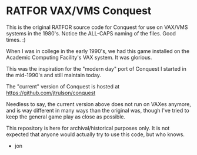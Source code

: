 # RATFOR VAX/VMS Conquest

This is the original RATFOR source code for Conquest for use on
VAX/VMS systems in the 1980's.  Notice the ALL-CAPS naming of the
files.  Good times. :)

When I was in college in the early 1990's, we had this game installed
on the Academic Computing Facility's VAX system.  It was glorious.

This was the inspiration for the "modern day" port of Conquest I
started in the mid-1990's and still maintain today.

The "current" version of Conquest is hosted at
https://github.com/jtrulson/conquest

Needless to say, the current version above does not run on VAXes
anymore, and is way different in many ways than the original was,
though I've tried to keep the general game play as close as possible.

This repository is here for archival/historical purposes only.  It is
not expected that anyone would actually try to use this code, but who
knows.

- jon



